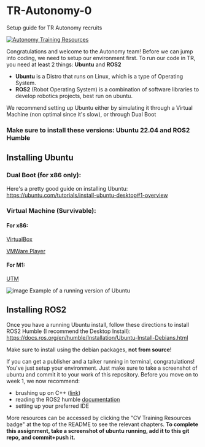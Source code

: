 # TR-Autonomy-0
Setup guide for TR Autonomy recruits

[![Autonomy Training Resources](https://img.shields.io/badge/CV-%20Training%20Resources-eac817?labelColor=2a77a2&style=for-the-badge)](https://github.com/Triton-Robotics-Training/TR-CV-0/blob/main/resources.md)

Congratulations and welcome to the Autonomy team! Before we can jump into coding, we need to setup our environment first.
To run our code in TR, you need at least 2 things: **Ubuntu** and **ROS2**
- **Ubuntu** is a Distro that runs on Linux, which is a type of Operating System.
- **ROS2** (Robot Operating System) is a combination of software libraries to develop robotics projects, best run on ubuntu.

We recommend setting up Ubuntu either by simulating it through a Virtual Machine (non optimal since it's slow), or through Dual Boot 

### Make sure to install these versions: Ubuntu 22.04 and ROS2 Humble

## Installing Ubuntu

### Dual Boot (for x86 only):
Here's a pretty good guide on installing Ubuntu: https://ubuntu.com/tutorials/install-ubuntu-desktop#1-overview

### Virtual Machine (Survivable):
#### For x86:
[VirtualBox](https://www.virtualbox.org/)

[VMWare Player](https://www.vmware.com/products/workstation-player.html)
#### For M1:
[UTM](https://mac.getutm.app/)

![image](https://github.com/user-attachments/assets/d016f46f-20be-4a36-b850-1a947bf13c19)
Example of a running version of Ubuntu

## Installing ROS2
Once you have a running Ubuntu install, follow these directions to install ROS2 Humble (I recommend the Desktop Install): https://docs.ros.org/en/humble/Installation/Ubuntu-Install-Debians.html  

Make sure to install using the debian packages, __not from source__!

If you can get a publisher and a talker running in terminal, congratulations! You've just setup your environment. Just make sure to take a screenshot of ubuntu and commit it to your work of this repository. Before you move on to week 1, we now recommend:
- brushing up on C++ ([link](https://www.learncpp.com/))
- reading the ROS2 humble [documentation](https://docs.ros.org/en/humble/Tutorials.html)
- setting up your preferred IDE  

More resources can be accessed by clicking the "CV Training Resources badge" at the top of the README to see the relevant chapters.
**To complete this assignment, take a screenshot of ubuntu running, add it to this git repo, and commit+push it.**
